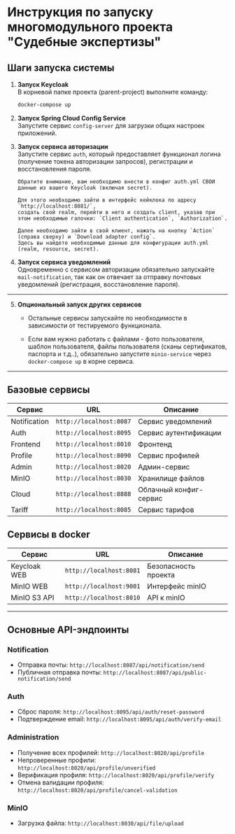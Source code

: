 # Инструкция по запуску многомодульного проекта "Судебные экспертизы"

## Шаги запуска системы

1. **Запуск Keycloak**  
   В корневой папке проекта (parent-project) выполните команду:
   ```bash
   docker-compose up
   ```


2. **Запуск Spring Cloud Config Service**  
   Запустите сервис `config-server` для загрузки общих настроек приложений.


3. **Запуск сервиса авторизации**  
   Запустите сервис `auth`, который предоставляет функционал логина (получение токена авторизации запросов), регистрации
   и восстановления пароля.

   ```
   Обратите внимание, вам необходимо внести в конфиг auth.yml СВОИ данные из вашего Keycloak (включая secret). 
   
   Для этого необходимо зайти в интерфейс кейклока по адресу `http://localhost:8081/`, 
   создать свой realm, перейти в него и создать client, указав при этом необходимые галочки: `Client authentication`, `Authorization`.
   
   Далее необходимо зайти в свой клиент, нажать на кнопку `Action` (справа сверху) и `Download adapter config`. 
   Здесь вы найдете необходимые данные для конфигурации auth.yml (realm, resource, secret).
   ```

4. **Запуск сервиса уведомлений**  
   Одновременно с сервисом авторизации обязательно запускайте `mail-notification`, так как он отвечает за отправку
   почтовых уведомлений (регистрация, восстановление пароля).

---

5. **Опциональный запуск других сервисов**
    - Остальные сервисы запускайте по необходимости в зависимости от тестируемого функционала.

    - Если вам нужно работать с файлами - фото пользователя, шаблон пользователя, файлы пользователя (сканы
      сертификатов, паспорта и т.д..), обязательно запустите `minio-service` через `docker-compose up` в корне сервиса.

---

## Базовые сервисы

| Сервис       | URL                     | Описание               |
|--------------|-------------------------|------------------------|
| Notification | `http://localhost:8087` | Сервис уведомлений     |
| Auth         | `http://localhost:8095` | Сервис аутентификации  |
| Frontend     | `http://localhost:8010` | Фронтенд               |
| Profile      | `http://localhost:8090` | Сервис профилей        |
| Admin        | `http://localhost:8020` | Админ-сервис           |
| MinIO        | `http://localhost:8030` | Хранилище файлов       |
| Cloud        | `http://localhost:8888` | Облачный конфиг-сервис |
| Tariff       | `http://localhost:8085` | Сервис тарифов         |

## Сервисы в docker

| Сервис       | URL                     | Описание             |
|--------------|-------------------------|----------------------|
| Keycloak WEB | `http://localhost:8081` | Безопасность проекта |
| MinIO WEB    | `http://localhost:9001` | Интерфейс minIO      |
| MinIO S3 API | `http://localhost:8010` | API к minIO          |

---

## Основные API-эндпоинты

### Notification

- Отправка почты: `http://localhost:8087/api/notification/send`
- Публичная отправка почты: `http://localhost:8087/api/public-notification/send`

### Auth

- Сброс пароля: `http://localhost:8095/api/auth/reset-password`
- Подтверждение email: `http://localhost:8095/api/auth/verify-email`

### Administration

- Получение всех профилей: `http://localhost:8020/api/profile`
- Непроверенные профили: `http://localhost:8020/api/profile/unverified`
- Верификация профиля: `http://localhost:8020/api/profile/verify`
- Отмена валидации профиля: `http://localhost:8020/api/profile/cancel-validation`

### MinIO

- Загрузка файла: `http://localhost:8030/api/file/upload`

